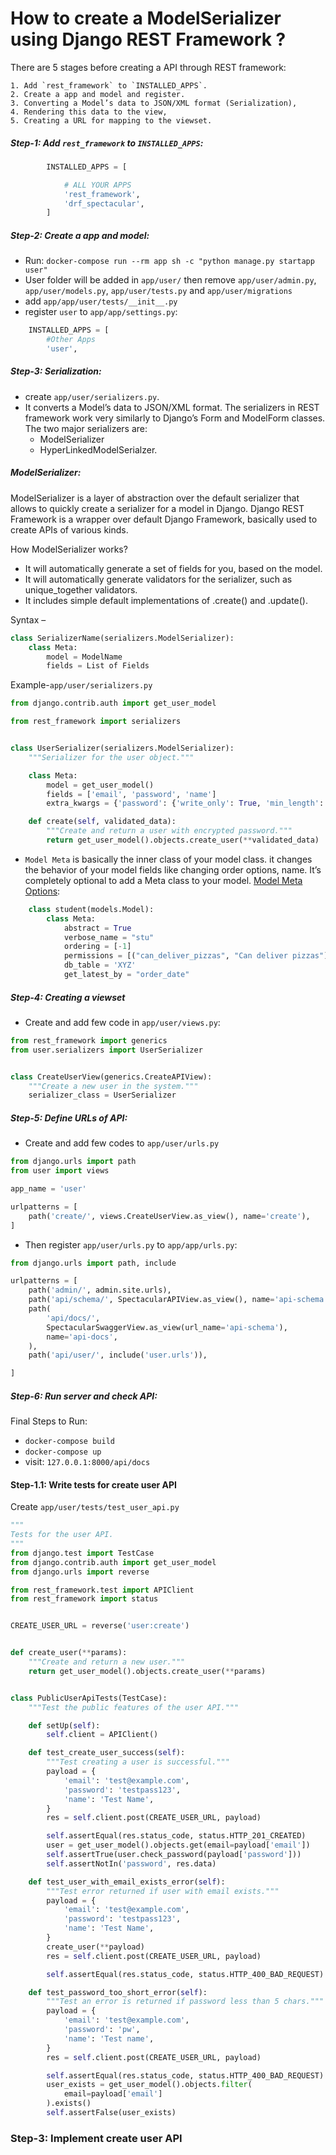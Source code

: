 # How to create a ModelSerializer using Django REST Framework ?

There are 5 stages before creating a API through REST framework:

    1. Add `rest_framework` to `INSTALLED_APPS`.
    2. Create a app and model and register.
    3. Converting a Model’s data to JSON/XML format (Serialization),
    4. Rendering this data to the view,
    5. Creating a URL for mapping to the viewset.

##### Step-1: Add `rest_framework` to `INSTALLED_APPS`:

```python
        INSTALLED_APPS = [

            # ALL YOUR APPS
            'rest_framework',
            'drf_spectacular',
        ]
```

##### Step-2: Create a app and model:

- Run: `docker-compose run --rm app sh -c "python manage.py startapp user"`
- User folder will be added in `app/user/` then remove `app/user/admin.py`, `app/user/models.py`, `app/user/tests.py` and `app/user/migrations`
- add `app/app/user/tests/__init__.py`
- register `user` to `app/app/settings.py`:

```python
    INSTALLED_APPS = [
        #Other Apps
        'user',
```

##### Step-3: Serialization:

- create `app/user/serializers.py`.
- It converts a Model’s data to JSON/XML format.
  The serializers in REST framework work very similarly to Django’s Form and ModelForm classes. The two major serializers are:
  - ModelSerializer
  - HyperLinkedModelSerialzer.

##### ModelSerializer:

ModelSerializer is a layer of abstraction over the default serializer that allows to quickly create a serializer for a model in Django. Django REST Framework is a wrapper over default Django Framework, basically used to create APIs of various kinds.

How ModelSerializer works?

- It will automatically generate a set of fields for you, based on the model.
- It will automatically generate validators for the serializer, such as unique_together validators.
- It includes simple default implementations of .create() and .update().

Syntax –

```python
class SerializerName(serializers.ModelSerializer):
    class Meta:
        model = ModelName
        fields = List of Fields
```

Example-`app/user/serializers.py`

```python
from django.contrib.auth import get_user_model

from rest_framework import serializers


class UserSerializer(serializers.ModelSerializer):
    """Serializer for the user object."""

    class Meta:
        model = get_user_model()
        fields = ['email', 'password', 'name']
        extra_kwargs = {'password': {'write_only': True, 'min_length': 5}}

    def create(self, validated_data):
        """Create and return a user with encrypted password."""
        return get_user_model().objects.create_user(**validated_data)

```

- `Model Meta` is basically the inner class of your model class. it changes the behavior of your model fields like changing order options, name. It’s completely optional to add a Meta class to your model.
  [Model Meta Options](https://docs.djangoproject.com/en/4.2/ref/models/options/):

```python
    class student(models.Model):
        class Meta:
            abstract = True
            verbose_name = "stu"
            ordering = [-1]
            permissions = [("can_deliver_pizzas", "Can deliver pizzas")]
            db_table = 'XYZ'
            get_latest_by = "order_date"
```

##### Step-4: Creating a viewset

- Create and add few code in `app/user/views.py`:

```python
from rest_framework import generics
from user.serializers import UserSerializer


class CreateUserView(generics.CreateAPIView):
    """Create a new user in the system."""
    serializer_class = UserSerializer
```

##### Step-5: Define URLs of API:

- Create and add few codes to `app/user/urls.py`

```python
from django.urls import path
from user import views

app_name = 'user'

urlpatterns = [
    path('create/', views.CreateUserView.as_view(), name='create'),
]
```

- Then register `app/user/urls.py` to `app/app/urls.py`:

```python
from django.urls import path, include

urlpatterns = [
    path('admin/', admin.site.urls),
    path('api/schema/', SpectacularAPIView.as_view(), name='api-schema'),
    path(
        'api/docs/',
        SpectacularSwaggerView.as_view(url_name='api-schema'),
        name='api-docs',
    ),
    path('api/user/', include('user.urls')),

]
```

##### Step-6: Run server and check API:
Final Steps to Run:

- `docker-compose build`
- `docker-compose up`
- visit: `127.0.0.1:8000/api/docs`



#### Step-1.1: Write tests for create user API

Create `app/user/tests/test_user_api.py`

```python
"""
Tests for the user API.
"""
from django.test import TestCase
from django.contrib.auth import get_user_model
from django.urls import reverse

from rest_framework.test import APIClient
from rest_framework import status


CREATE_USER_URL = reverse('user:create')


def create_user(**params):
    """Create and return a new user."""
    return get_user_model().objects.create_user(**params)


class PublicUserApiTests(TestCase):
    """Test the public features of the user API."""

    def setUp(self):
        self.client = APIClient()

    def test_create_user_success(self):
        """Test creating a user is successful."""
        payload = {
            'email': 'test@example.com',
            'password': 'testpass123',
            'name': 'Test Name',
        }
        res = self.client.post(CREATE_USER_URL, payload)

        self.assertEqual(res.status_code, status.HTTP_201_CREATED)
        user = get_user_model().objects.get(email=payload['email'])
        self.assertTrue(user.check_password(payload['password']))
        self.assertNotIn('password', res.data)

    def test_user_with_email_exists_error(self):
        """Test error returned if user with email exists."""
        payload = {
            'email': 'test@example.com',
            'password': 'testpass123',
            'name': 'Test Name',
        }
        create_user(**payload)
        res = self.client.post(CREATE_USER_URL, payload)

        self.assertEqual(res.status_code, status.HTTP_400_BAD_REQUEST)

    def test_password_too_short_error(self):
        """Test an error is returned if password less than 5 chars."""
        payload = {
            'email': 'test@example.com',
            'password': 'pw',
            'name': 'Test name',
        }
        res = self.client.post(CREATE_USER_URL, payload)

        self.assertEqual(res.status_code, status.HTTP_400_BAD_REQUEST)
        user_exists = get_user_model().objects.filter(
            email=payload['email']
        ).exists()
        self.assertFalse(user_exists)
```

### Step-3: Implement create user API
